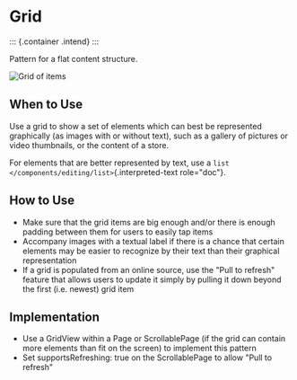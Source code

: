 Grid
====

::: {.container .intend}
:::

Pattern for a flat content structure.

![Grid of items](/img/Grid.png)

When to Use
-----------

Use a grid to show a set of elements which can best be represented
graphically (as images with or without text), such as a gallery of
pictures or video thumbnails, or the content of a store.

For elements that are better represented by text, use a
`list </components/editing/list>`{.interpreted-text role="doc"}.

How to Use
----------

-   Make sure that the grid items are big enough and/or there is enough
    padding between them for users to easily tap items
-   Accompany images with a textual label if there is a chance that
    certain elements may be easier to recognize by their text than their
    graphical representation
-   If a grid is populated from an online source, use the \"Pull to
    refresh\" feature that allows users to update it simply by pulling
    it down beyond the first (i.e. newest) grid item

Implementation
--------------

-   Use a GridView within a Page or ScrollablePage (if the grid can
    contain more elements than fit on the screen) to implement this
    pattern
-   Set supportsRefreshing: true on the ScrollablePage to allow \"Pull
    to refresh\"
